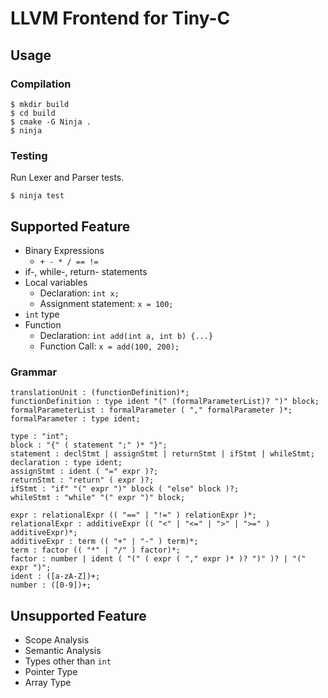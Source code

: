 # LLVM Frontend for Tiny-C

## Usage

### Compilation
```
$ mkdir build
$ cd build
$ cmake -G Ninja .
$ ninja
```

### Testing

Run Lexer and Parser tests.
```
$ ninja test
```

## Supported Feature

- Binary Expressions
  - `+ - * / == !=`
- if-, while-, return- statements
- Local variables
  - Declaration: `int x;`
  - Assignment statement: `x = 100;`
- `int` type
- Function
  - Declaration: `int add(int a, int b) {...}`
  - Function Call: `x = add(100, 200);`

### Grammar
```
translationUnit : (functionDefinition)*;
functionDefinition : type ident "(" (formalParameterList)? ")" block;
formalParameterList : formalParameter ( "," formalParameter )*;
formalParameter : type ident;

type : "int";
block : "{" ( statement ";" )* "}";
statement : declStmt | assignStmt | returnStmt | ifStmt | whileStmt;
declaration : type ident;
assignStmt : ident ( "=" expr )?;
returnStmt : "return" ( expr )?;
ifStmt : "if" "(" expr ")" block ( "else" block )?;
whileStmt : "while" "(" expr ")" block;

expr : relationalExpr (( "==" | "!=" ) relationExpr )*;
relationalExpr : additiveExpr (( "<" | "<=" | ">" | ">=" ) additiveExpr)*;
additiveExpr : term (( "+" | "-" ) term)*;
term : factor (( "*" | "/" ) factor)*;
factor : number | ident ( "(" ( expr ( "," expr )* )? ")" )? | "(" expr ")";
ident : ([a-zA-Z])+;
number : ([0-9])+;
```

## Unsupported Feature

- Scope Analysis
- Semantic Analysis
- Types other than `int`
- Pointer Type
- Array Type